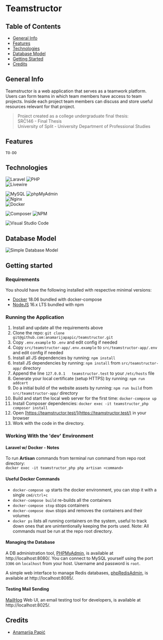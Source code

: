 # Teamstructor

## Table of Contents

* [General Info](#general-info)
* [Features](#features)
* [Technologies](#technologies)
* [Database Model](#database-model)
* [Getting Started](#getting-started)
* [Credits](#credits)

## General Info

Teamstructor is a web application that serves as a teamwork platform. Users can form teams in which team members have access to team projects. Inside each project team members can discuss and store useful resources relevant for that project.

> Project created as a college undergraduate final thesis:  
> SRC146 - Final Thesis  
> University of Split - University Department of Professional Studies

## Features

`TO-DO`

## Technologies

![Laravel](https://img.shields.io/badge/laravel-%23FF2D20.svg?style=for-the-badge&logo=laravel&logoColor=white)
![PHP](https://img.shields.io/badge/php-%23777BB4.svg?style=for-the-badge&logo=php&logoColor=white)  
![Livewire](https://img.shields.io/badge/Livewire-4E56A6.svg?style=for-the-badge&logo=Livewire&logoColor=white)  

![MySQL](https://img.shields.io/badge/mysql-%2300f.svg?style=for-the-badge&logo=mysql&logoColor=white)
![phpMyAdmin](https://img.shields.io/badge/phpMyAdmin-6C78AF.svg?style=for-the-badge&logo=phpMyAdmin&logoColor=white)  
![Nginx](https://img.shields.io/badge/nginx-%23009639.svg?style=for-the-badge&logo=nginx&logoColor=white)  
![Docker](https://img.shields.io/badge/docker-%230db7ed.svg?style=for-the-badge&logo=docker&logoColor=white)  

![Composer](https://img.shields.io/badge/Composer-885630.svg?style=for-the-badge&logo=Composer&logoColor=white)
![NPM](https://img.shields.io/badge/NPM-%23CB3837.svg?style=for-the-badge&logo=npm&logoColor=white)  

![Visual Studio Code](https://img.shields.io/badge/Visual%20Studio%20Code-0078d7.svg?style=for-the-badge&logo=visual-studio-code&logoColor=white) 

## Database Model

![Simple Database Model](https://user-images.githubusercontent.com/92815435/227921312-1d30b686-1ebc-4d18-ba05-4380bc21626a.png)

## Getting started

### Requirements

You should have the following installed with respective minimal versions:

- [Docker](https://www.docker.com/community-edition) 18.06 bundled with docker-compose
- [NodeJS](https://nodejs.org/en/) 16.x LTS bundled with npm

### Running the Application

1. Install and update all the requirements above
2. Clone the repo: `git clone git@github.com:anamarijapapic/teamstructor.git`
3. Copy `.env.example` to `.env` and edit config if needed
4. Copy `src/teamstructor-app/.env.example` to `src/teamstructor-app/.env` and edit config if needed
5. Install all JS dependencies by running: `npm install`
6. Install JS dependencies by running: `npm install` from `src/teamstructor-app/` directory
7. Append the line `127.0.0.1   teamstructor.test` to your `/etc/hosts` file
8. Generate your local certificate (setup HTTPS) by running: `npm run addcert`
9. Do a initial build of the website assets by running: `npm run build` from `src/teamstructor-app/` directory
10. Build and start the local web server for the first time: `docker-compose up`
11. Install Composer dependencies: `docker exec -it teamstructor_php composer install`
12. Open [https://teamstructor.test/](https://teamstructor.test/) in your browser
13. Work with the code in the directory.

### Working With the 'dev' Environment

#### Laravel w/ Docker - Notes

To run **Artisan** commands from terminal run command from repo root directory:  
`docker exec -it teamstructor_php php artisan <command>`

#### Useful Docker Commands

- `docker-compose up` starts the docker environment, you can stop it with a single `cmd/ctrl+c`
- `docker-compose build` re-builds all the containers
- `docker-compose stop` stops containers
- `docker-compose down` stops and removes the containers and their volumes
- `docker ps` lists all running containers on the system, useful to track down ones that are unintentionally keeping the ports used.
  Note: All commands must be run at the repo root directory.

#### Managing the Database

A DB administration tool, [PHPMyAdmin](https://www.phpmyadmin.net), is available at http://localhost:8080/.
You can connect to MySQL yourself using the port `3306` on `localhost` from your host. Username and password is `root`.

A simple web interface to manage Redis databases, [phpRedisAdmin](https://github.com/erikdubbelboer/phpRedisAdmin), is available at http://localhost:8085/.

#### Testing Mail Sending

[MailHog](https://github.com/mailhog/MailHog) Web UI, an email testing tool for developers, is available at http://localhost:8025/.

## Credits

* [Anamarija Papić](https://github.com/anamarijapapic)
